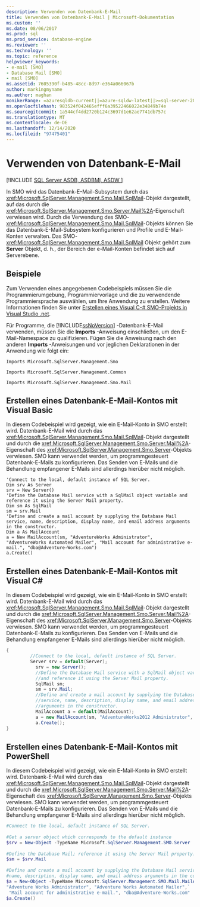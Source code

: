 ```yaml
---
description: Verwenden von Datenbank-E-Mail
title: Verwenden von Datenbank-E-Mail | Microsoft-Dokumentation
ms.custom: ''
ms.date: 08/06/2017
ms.prod: sql
ms.prod_service: database-engine
ms.reviewer: ''
ms.technology: ''
ms.topic: reference
helpviewer_keywords:
- e-mail [SMO]
- Database Mail [SMO]
- mail [SMO]
ms.assetid: 7605390f-b485-48cc-8d97-e364a066067b
author: markingmyname
ms.author: maghan
monikerRange: =azuresqldb-current||=azure-sqldw-latest||>=sql-server-2016||>=sql-server-linux-2017||=azuresqldb-mi-current
ms.openlocfilehash: 983524f042465efff6a39522466022e34849b74e
ms.sourcegitcommit: 1a544cf4dd2720b124c3697d1e62ae7741db757c
ms.translationtype: MT
ms.contentlocale: de-DE
ms.lasthandoff: 12/14/2020
ms.locfileid: "97475401"
---
```

# <a name="using-database-mail"></a>Verwenden von Datenbank-E-Mail
[!INCLUDE [SQL Server ASDB, ASDBMI, ASDW ](../../../includes/applies-to-version/sql-asdb-asdbmi-asa.md)]

  In SMO wird das Datenbank-E-Mail-Subsystem durch das <xref:Microsoft.SqlServer.Management.Smo.Mail.SqlMail>-Objekt dargestellt, auf das durch die <xref:Microsoft.SqlServer.Management.Smo.Server.Mail%2A>-Eigenschaft verwiesen wird. Durch die Verwendung des SMO-<xref:Microsoft.SqlServer.Management.Smo.Mail.SqlMail>-Objekts können Sie das Datenbank-E-Mail-Subsystem konfigurieren und Profile und E-Mail-Konten verwalten. Das SMO- <xref:Microsoft.SqlServer.Management.Smo.Mail.SqlMail> Objekt gehört zum **Server** Objekt, d. h., der Bereich der e-Mail-Konten befindet sich auf Serverebene.  
  
## <a name="examples"></a>Beispiele  
 Zum Verwenden eines angegebenen Codebeispiels müssen Sie die Programmierumgebung, Programmiervorlage und die zu verwendende Programmiersprache auswählen, um Ihre Anwendung zu erstellen. Weitere Informationen finden Sie unter [Erstellen eines Visual C-&#35; SMO-Projekts in Visual Studio .net](../../../relational-databases/server-management-objects-smo/how-to-create-a-visual-csharp-smo-project-in-visual-studio-net.md).  
  
 Für Programme, die [!INCLUDE[ssNoVersion](../../../includes/ssnoversion-md.md)] -Datenbank-E-Mail verwenden, müssen Sie die **Imports** -Anweisung einschließen, um den E-Mail-Namespace zu qualifizieren. Fügen Sie die Anweisung nach den anderen **Imports** -Anweisungen und vor jeglichen Deklarationen in der Anwendung wie folgt ein:  
  
 `Imports Microsoft.SqlServer.Management.Smo`  
  
 `Imports Microsoft.SqlServer.Management.Common`  
  
 `Imports Microsoft.SqlServer.Management.Smo.Mail`  
  
## <a name="creating-a-database-mail-account-by-using-visual-basic"></a>Erstellen eines Datenbank-E-Mail-Kontos mit Visual Basic  
 In diesem Codebeispiel wird gezeigt, wie ein E-Mail-Konto in SMO erstellt wird. Datenbank-E-Mail wird durch das <xref:Microsoft.SqlServer.Management.Smo.Mail.SqlMail>-Objekt dargestellt und durch die <xref:Microsoft.SqlServer.Management.Smo.Server.Mail%2A>-Eigenschaft des <xref:Microsoft.SqlServer.Management.Smo.Server>-Objekts verwiesen. SMO kann verwendet werden, um programmgesteuert Datenbank-E-Mails zu konfigurieren. Das Senden von E-Mails und die Behandlung empfangener E-Mails sind allerdings hierüber nicht möglich.  
  
```VBNET
'Connect to the local, default instance of SQL Server.
Dim srv As Server
srv = New Server()
'Define the Database Mail service with a SqlMail object variable and reference it using the Server Mail property.
Dim sm As SqlMail
sm = srv.Mail
'Define and create a mail account by supplying the Database Mail service, name, description, display name, and email address arguments in the constructor.
Dim a As MailAccount
a = New MailAccount(sm, "AdventureWorks Administrator", "AdventureWorks Automated Mailer", "Mail account for administrative e-mail.", "dba@Adventure-Works.com")
a.Create()
```
  
## <a name="creating-a-database-mail-account-by-using-visual-c"></a>Erstellen eines Datenbank-E-Mail-Kontos mit Visual C#  
 In diesem Codebeispiel wird gezeigt, wie ein E-Mail-Konto in SMO erstellt wird. Datenbank-E-Mail wird durch das <xref:Microsoft.SqlServer.Management.Smo.Mail.SqlMail>-Objekt dargestellt und durch die <xref:Microsoft.SqlServer.Management.Smo.Server.Mail%2A>-Eigenschaft des <xref:Microsoft.SqlServer.Management.Smo.Server>-Objekts verwiesen. SMO kann verwendet werden, um programmgesteuert Datenbank-E-Mails zu konfigurieren. Das Senden von E-Mails und die Behandlung empfangener E-Mails sind allerdings hierüber nicht möglich.  
  
```csharp  
{  
         //Connect to the local, default instance of SQL Server.  
         Server srv = default(Server);   
           srv = new Server();   
           //Define the Database Mail service with a SqlMail object variable   
           //and reference it using the Server Mail property.   
           SqlMail sm;   
           sm = srv.Mail;   
           //Define and create a mail account by supplying the Database Mail  
           //service, name, description, display name, and email address  
           //arguments in the constructor.   
           MailAccount a = default(MailAccount);   
           a = new MailAccount(sm, "AdventureWorks2012 Administrator", "AdventureWorks2012 Automated Mailer", "Mail account for administrative e-mail.", "dba@Adventure-Works.com");   
           a.Create();    
}  
```  
  
## <a name="creating-a-database-mail-account-by-using-powershell"></a>Erstellen eines Datenbank-E-Mail-Kontos mit PowerShell  
 In diesem Codebeispiel wird gezeigt, wie ein E-Mail-Konto in SMO erstellt wird. Datenbank-E-Mail wird durch das <xref:Microsoft.SqlServer.Management.Smo.Mail.SqlMail>-Objekt dargestellt und durch die <xref:Microsoft.SqlServer.Management.Smo.Server.Mail%2A>-Eigenschaft des <xref:Microsoft.SqlServer.Management.Smo.Server>-Objekts verwiesen. SMO kann verwendet werden, um programmgesteuert Datenbank-E-Mails zu konfigurieren. Das Senden von E-Mails und die Behandlung empfangener E-Mails sind allerdings hierüber nicht möglich.  
  
  
  
```powershell  
#Connect to the local, default instance of SQL Server.  
  
#Get a server object which corresponds to the default instance  
$srv = New-Object -TypeName Microsoft.SqlServer.Management.SMO.Server  
  
#Define the Database Mail; reference it using the Server Mail property.  
$sm = $srv.Mail  
  
#Define and create a mail account by supplying the Database Mail service,  
#name, description, display name, and email address arguments in the constructor.  
$a = New-Object -TypeName Microsoft.SqlServer.Management.SMO.Mail.MailAccount -argumentlist $sm, `  
"Adventure Works Administrator", "Adventure Works Automated Mailer",`  
 "Mail account for administrative e-mail.", "dba@Adventure-Works.com"  
$a.Create()  
```  
  
  
